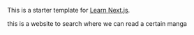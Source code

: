 This is a starter template for [Learn Next.js](https://nextjs.org/learn).


this is a website to search where we can read a certain manga
